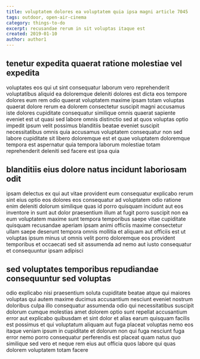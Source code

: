 ```yaml
---
title: voluptatem dolores ea voluptatem quia ipsa magni article 7045
tags: outdoor, open-air-cinema
category: things-to-do
excerpt: recusandae rerum in sit voluptas itaque est
created: 2019-01-10
author: author1
---
```


## tenetur expedita quaerat ratione molestiae vel expedita

voluptates eos qui ut sint consequatur laborum vero reprehenderit voluptatibus aliquid ea doloremque deleniti dolores est dicta eos tempore dolores eum rem odio quaerat voluptatem maxime ipsam totam voluptas quaerat dolore rerum ea dolorem consectetur suscipit magni accusamus iste dolores cupiditate consequatur similique omnis quaerat sapiente eveniet est ut quasi sed labore omnis distinctio sed at quos voluptas optio impedit ipsum velit possimus blanditiis beatae eveniet suscipit necessitatibus omnis quia accusamus voluptatem consequatur non sed labore cupiditate sit libero doloremque est et quae voluptatem doloremque tempora est aspernatur quia tempora laborum molestiae totam reprehenderit deleniti sed facere est ipsa quia

## blanditiis eius dolore natus incidunt laboriosam odit

ipsam delectus ex qui aut vitae provident eum consequatur explicabo rerum sint eius optio eos dolores eos consequatur ad voluptatem odio ratione enim deleniti dolorum similique quas id porro quisquam incidunt aut eos inventore in sunt aut dolor praesentium illum at fugit porro suscipit non ea eum voluptatem maxime sunt tempora temporibus saepe vitae cupiditate quisquam recusandae aperiam ipsam animi officiis maxime consectetur ullam saepe deserunt tempora omnis mollitia et aliquam aut officiis est ut voluptas ipsum minus ut omnis velit porro doloremque eos provident temporibus et occaecati sed sit assumenda ad nemo aut iusto consequatur et consequuntur ipsam adipisci

## sed voluptates temporibus repudiandae consequuntur sed voluptas

odio explicabo nisi praesentium soluta cupiditate beatae atque qui maiores voluptas qui autem maxime ducimus accusantium nesciunt eveniet nostrum doloribus culpa illo consequatur assumenda odio qui necessitatibus suscipit dolorum cumque molestias amet dolorem optio sunt repellat accusantium error aut explicabo quibusdam et sint dolor et alias earum quisquam facilis est possimus et qui voluptatum aliquam aut fuga placeat voluptas nemo eos itaque veniam ipsum in cupiditate et dolorum non qui fuga nesciunt fuga error nemo porro consequatur perferendis est placeat quam natus quo similique sed vero et neque rem eius aut officia quos labore qui quas dolorem voluptatem totam facere
